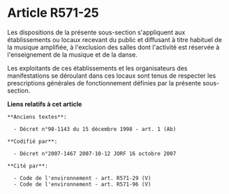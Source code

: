 # Article R571-25

Les dispositions de la présente sous-section s'appliquent aux établissements ou locaux recevant du public et diffusant à
titre habituel de la musique amplifiée, à l'exclusion des salles dont l'activité est réservée à l'enseignement de la musique
et de la danse.

Les exploitants de ces établissements et les organisateurs des manifestations se déroulant dans ces locaux sont tenus de
respecter les prescriptions générales de fonctionnement définies par la présente sous-section.

**Liens relatifs à cet article**

	**Anciens textes**:

	  - Décret n°98-1143 du 15 décembre 1998 - art. 1 (Ab)

	**Codifié par**:

	  - Décret n°2007-1467 2007-10-12 JORF 16 octobre 2007

	**Cité par**:

	  - Code de l'environnement - art. R571-29 (V)
	  - Code de l'environnement - art. R571-96 (V)
